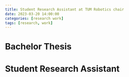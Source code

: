 ```yaml
---
title: Student Research Assistant at TUM Robotics chair
date: 2023-03-20 14:00:00
categories: [research work]
tags: [research, work]     
---
```


# Bachelor Thesis

# Student Research Assistant